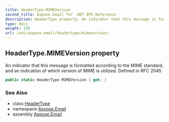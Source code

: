```yaml
---
title: HeaderType.MIMEVersion
second_title: Aspose.Email for .NET API Reference
description: HeaderType property. An indicator that this message is formatted according to the MIME standard and an indication of which version of MIME is utilized. Defined in RFC 2045
type: docs
weight: 150
url: /net/aspose.email/headertype/mimeversion/
---
```

## HeaderType.MIMEVersion property

An indicator that this message is formatted according to the MIME standard, and an indication of which version of MIME is utilized. Defined in RFC 2045

```csharp
public static HeaderType MIMEVersion { get; }
```

### See Also

* class [HeaderType](../)
* namespace [Aspose.Email](../../headertype/)
* assembly [Aspose.Email](../../../)


